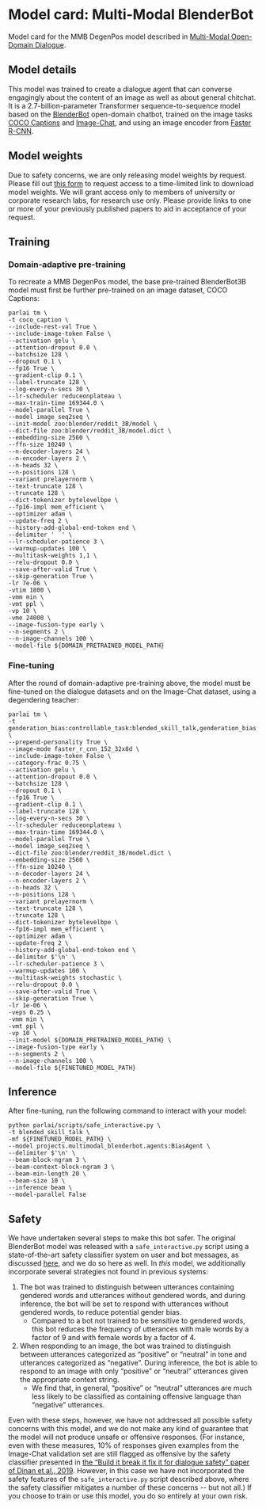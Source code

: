 # Model card: Multi-Modal BlenderBot

Model card for the MMB DegenPos model described in [Multi-Modal Open-Domain Dialogue](https://arxiv.org/abs/2010.01082).

## Model details
This model was trained to create a dialogue agent that can converse engagingly about the content of an image as well as about general chitchat. It is a 2.7-billion-parameter Transformer sequence-to-sequence model based on the [BlenderBot](https://ai.facebook.com/blog/state-of-the-art-open-source-chatbot/) open-domain chatbot, trained on the image tasks [COCO Captions](https://cocodataset.org/) and [Image-Chat](https://parl.ai/projects/image_chat/), and using an image encoder from [Faster R-CNN](https://arxiv.org/abs/1506.01497?context=cs).

## Model weights
Due to safety concerns, we are only releasing model weights by request. Please fill out [this form](https://forms.gle/BWaS3Xx3oMaf3Ja46) to request access to a time-limited link to download model weights. We will grant access only to members of university or corporate research labs, for research use only. Please provide links to one or more of your previously published papers to aid in acceptance of your request.

## Training
### Domain-adaptive pre-training
To recreate a MMB DegenPos model, the base pre-trained BlenderBot3B model must first be further pre-trained on an image dataset, COCO Captions:
```
parlai tm \
-t coco_caption \
--include-rest-val True \
--include-image-token False \
--activation gelu \
--attention-dropout 0.0 \
--batchsize 128 \
--dropout 0.1 \
--fp16 True \
--gradient-clip 0.1 \
--label-truncate 128 \
--log-every-n-secs 30 \
--lr-scheduler reduceonplateau \
--max-train-time 169344.0 \
--model-parallel True \
--model image_seq2seq \
--init-model zoo:blender/reddit_3B/model \
--dict-file zoo:blender/reddit_3B/model.dict \
--embedding-size 2560 \
--ffn-size 10240 \
--n-decoder-layers 24 \
--n-encoder-layers 2 \
--n-heads 32 \
--n-positions 128 \
--variant prelayernorm \
--text-truncate 128 \
--truncate 128 \
--dict-tokenizer bytelevelbpe \
--fp16-impl mem_efficient \
--optimizer adam \
--update-freq 2 \
--history-add-global-end-token end \
--delimiter '  ' \
--lr-scheduler-patience 3 \
--warmup-updates 100 \
--multitask-weights 1,1 \
--relu-dropout 0.0 \
--save-after-valid True \
--skip-generation True \
-lr 7e-06 \
-vtim 1800 \
-vmm min \
-vmt ppl \
-vp 10 \
-vme 24000 \
--image-fusion-type early \
--n-segments 2 \
--n-image-channels 100 \
--model-file ${DOMAIN_PRETRAINED_MODEL_PATH}
```

### Fine-tuning
After the round of domain-adaptive pre-training above, the model must be fine-tuned on the dialogue datasets and on the Image-Chat dataset, using a degendering teacher:
```
parlai tm \
-t genderation_bias:controllable_task:blended_skill_talk,genderation_bias:controllable_task:convai2:normalized,genderation_bias:controllable_task:empathetic_dialogues,genderation_bias:controllable_task:wizard_of_wikipedia,genderation_bias:controllable_task:image_chat:Generation \
--prepend-personality True \
--image-mode faster_r_cnn_152_32x8d \
--include-image-token False \
--category-frac 0.75 \
--activation gelu \
--attention-dropout 0.0 \
--batchsize 128 \
--dropout 0.1 \
--fp16 True \
--gradient-clip 0.1 \
--label-truncate 128 \
--log-every-n-secs 30 \
--lr-scheduler reduceonplateau \
--max-train-time 169344.0 \
--model-parallel True \
--model image_seq2seq \
--dict-file zoo:blender/reddit_3B/model.dict \
--embedding-size 2560 \
--ffn-size 10240 \
--n-decoder-layers 24 \
--n-encoder-layers 2 \
--n-heads 32 \
--n-positions 128 \
--variant prelayernorm \
--text-truncate 128 \
--truncate 128 \
--dict-tokenizer bytelevelbpe \
--fp16-impl mem_efficient \
--optimizer adam \
--update-freq 2 \
--history-add-global-end-token end \
--delimiter $'\n' \
--lr-scheduler-patience 3 \
--warmup-updates 100 \
--multitask-weights stochastic \
--relu-dropout 0.0 \
--save-after-valid True \
--skip-generation True \
-lr 1e-06 \
-veps 0.25 \
-vmm min \
-vmt ppl \
-vp 10 \
--init-model ${DOMAIN_PRETRAINED_MODEL_PATH} \
--image-fusion-type early \
--n-segments 2 \
--n-image-channels 100 \
--model-file ${FINETUNED_MODEL_PATH}
```

## Inference
After fine-tuning, run the following command to interact with your model:
```
python parlai/scripts/safe_interactive.py \
-t blended_skill_talk \
-mf ${FINETUNED_MODEL_PATH} \
--model projects.multimodal_blenderbot.agents:BiasAgent \
--delimiter $'\n' \
--beam-block-ngram 3 \
--beam-context-block-ngram 3 \
--beam-min-length 20 \
--beam-size 10 \
--inference beam \
--model-parallel False
```

## Safety
We have undertaken several steps to make this bot safer. The original BlenderBot model was released with a `safe_interactive.py` script using a state-of-the-art safety classifier system on user and bot messages, as discussed [here](https://parl.ai/projects/recipes/), and we do so here as well. In *this* model, we additionally incorporate several strategies not found in previous systems:

1. The bot was trained to distinguish between utterances containing gendered words and utterances without gendered words, and during inference, the bot will be set to respond with utterances without gendered words, to reduce potential gender bias. 
   - Compared to a bot not trained to be sensitive to gendered words, this bot reduces the frequency of utterances with male words by a factor of 9 and with female words by a factor of 4.
2. When responding to an image, the bot was trained to distinguish between utterances categorized as “positive” or “neutral” in tone and utterances categorized as “negative”. During inference, the bot is able to respond to an image with only “positive” or “neutral” utterances given the appropriate context string.
    - We find that, in general, “positive” or “neutral” utterances are much less likely to be classified as containing offensive language than “negative” utterances.

Even with these steps, however, we have not addressed all possible safety concerns with this model, and we do not make any kind of guarantee that the model will not produce unsafe or offensive responses. (For instance, even with these measures, 10% of responses given examples from the Image-Chat validation set are still flagged as offensive by the safety classifier presented in [the “Build it break it fix it for dialogue safety” paper of Dinan et al., 2019](https://arxiv.org/abs/1908.06083). However, in this case we have not incorporated the safety features of the `safe_interactive.py` script described above, where the safety classifier mitigates a number of these concerns -- but not all.) If you choose to train or use this model, you do so entirely at your own risk.

